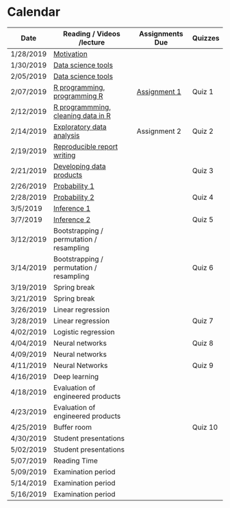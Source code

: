 # Calendar

| Date | Reading / Videos /lecture | Assignments Due | Quizzes |  
|---|---|---|---|
| 1/28/2019 | [Motivation](https://github.com/bcaffo/ds4bme/blob/master/motivation.md) | | | 
| 1/30/2019 | [Data science tools](https://github.com/bcaffo/ds4bme/blob/master/dataScienceTools.md)  | | |
| 2/05/2019 | [Data science tools](https://github.com/bcaffo/ds4bme/blob/master/dataScienceTools.md)  | | |
| 2/07/2019 | [R programming, programming R](https://github.com/bcaffo/ds4bme/blob/master/rprogramming.md) | [Assignment 1](https://github.com/bcaffo/ds4bme/blob/master/assignment1.md) | Quiz 1 |
| 2/12/2019 | [R programmming, cleaning data in R](https://github.com/bcaffo/ds4bme/blob/master/rprogramming.md) |  | |
| 2/14/2019 | [Exploratory data analysis](https://github.com/bcaffo/ds4bme/blob/master/eda.md)  | Assignment 2 | Quiz 2 |
| 2/19/2019 | [Reproducible report writing](https://github.com/bcaffo/ds4bme/blob/master/reproducible.md)  | | |
| 2/21/2019 | [Developing data products](https://github.com/bcaffo/ds4bme/blob/master/ddp.md)  | |  Quiz 3|
| 2/26/2019 | [Probability 1](https://github.com/bcaffo/ds4bme/blob/master/probability.md)  | | |
| 2/28/2019 | [Probability 2](https://github.com/bcaffo/ds4bme/blob/master/probability.md)   | | Quiz 4|
| 3/5/2019  | [Inference 1](https://github.com/bcaffo/ds4bme/blob/master/inference.md)  | | |
| 3/7/2019  | [Inference 2](https://github.com/bcaffo/ds4bme/blob/master/inference.md)  | | Quiz 5 |
| 3/12/2019 | Bootstrapping / permutation / resampling | | |
| 3/14/2019 | Bootstrapping / permutation / resampling | | Quiz 6|
| 3/19/2019 | Spring break | | |
| 3/21/2019 | Spring break | | |
| 3/26/2019 | Linear regression | | |
| 3/28/2019 | Linear regression | | Quiz 7|
| 4/02/2019 | Logistic regression | | |
| 4/04/2019 | Neural networks | | Quiz 8|
| 4/09/2019 | Neural networks | | |
| 4/11/2019 | Neural Networks | | Quiz 9|
| 4/16/2019 | Deep learning | | |
| 4/18/2019 | Evaluation of engineered products | | |
| 4/23/2019 | Evaluation of engineered products | | |
| 4/25/2019 | Buffer room | | Quiz 10|
| 4/30/2019 | Student presentations | | |
| 5/02/2019 | Student presentations | | |
| 5/07/2019 | Reading Time | | |
| 5/09/2019 | Examination period | | |
| 5/14/2019 | Examination period | | |
| 5/16/2019 | Examination period | | |

